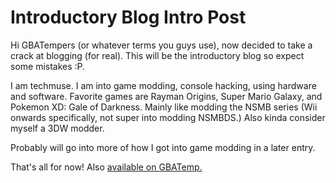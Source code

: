 # Introductory Blog Intro Post
Hi GBATempers (or whatever terms you guys use), now decided to take a crack at blogging (for real). This will be the introductory blog so expect some mistakes :P.

I am techmuse. I am into game modding, console hacking, using hardware and software. Favorite games are Rayman Origins, Super Mario Galaxy, and Pokemon XD: Gale of Darkness.
Mainly like modding the NSMB series (Wii onwards specifically, not super into modding NSMBDS.) Also kinda consider myself a 3DW modder.

Probably will go into more of how I got into game modding in a later entry.

That's all for now!
Also [available on GBATemp.](https://gbatemp.net/blogs/introductory-blog-intro-post.18559/)
